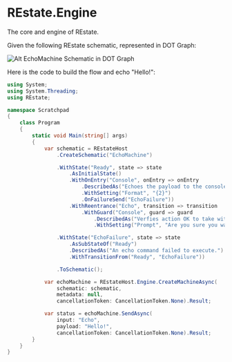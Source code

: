 # REstate.Engine
The core and engine of REstate.

Given the following REstate schematic, represented in DOT Graph:

![Alt EchoMachine Schematic in DOT Graph](https://cdn.rawgit.com/psibr/REstate.Engine/92d7bbe2/echo-sample.svg)

Here is the code to build the flow and echo "Hello!":

```csharp
using System;
using System.Threading;
using REstate;

namespace Scratchpad
{
    class Program
    {
        static void Main(string[] args)
        {
            var schematic = REstateHost
                .CreateSchematic("EchoMachine")

                .WithState("Ready", state => state
                    .AsInitialState()
                    .WithOnEntry("Console", onEntry => onEntry
                        .DescribedAs("Echoes the payload to the console.")
                        .WithSetting("Format", "{2}")
                        .OnFailureSend("EchoFailure"))
                    .WithReentrance("Echo", transition => transition
                        .WithGuard("Console", guard => guard
                            .DescribedAs("Verfies action OK to take with y/n from console.")
                            .WithSetting("Prompt", "Are you sure you want to echo \"{3}\"? (y/n)"))))

                .WithState("EchoFailure", state => state
                    .AsSubStateOf("Ready")
                    .DescribedAs("An echo command failed to execute.")
                    .WithTransitionFrom("Ready", "EchoFailure"))

                .ToSchematic();

            var echoMachine = REstateHost.Engine.CreateMachineAsync(
                schematic: schematic,
                metadata: null,
                cancellationToken: CancellationToken.None).Result;

            var status = echoMachine.SendAsync(
                input: "Echo",
                payload: "Hello!",
                cancellationToken: CancellationToken.None).Result;
        }
    }
}
```

